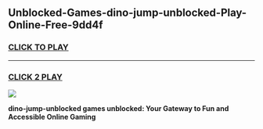 
## Unblocked-Games-dino-jump-unblocked-Play-Online-Free-9dd4f
<h3>
<a href="https://premium76.site?title=dino-jump-unblocked&ref=26A">CLICK TO PLAY</a></h3>
<hr>

<h3>
<a href="https://premium76.site?title=dino-jump-unblocked&ref=26A">CLICK 2 PLAY</a>
  
</h3>

<a href="https://premium76.site?title=dino-jump-unblocked&ref=26A"><img src="https://clearcache.store/games.png"></a>


**dino-jump-unblocked games unblocked: Your Gateway to Fun and Accessible Online Gaming**
